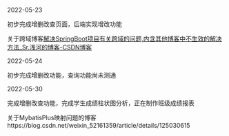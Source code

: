 2022-05-23

初步完成增删改查页面，后端实现增改功能

关于跨域博客[解决SpringBoot项目有关跨域的问题,内含其他博客中不生效的解决方法_Sr.浅河的博客-CSDN博客](https://blog.csdn.net/weixin_52161359/article/details/124930911?spm=1001.2014.3001.5502)

2022-05-24

初步完成增删改功能，查询功能尚未测通

2022-05-30

完成增删改查功能，完成学生成绩柱状图分析，正在制作班级成绩报表

关于MybatisPlus映射问题的博客https://blog.csdn.net/weixin_52161359/article/details/125030615

